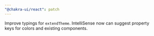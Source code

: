 ```yaml
---
"@chakra-ui/react": patch
---
```


Improve typings for `extendTheme`. IntelliSense now can suggest property keys for colors and existing components.
